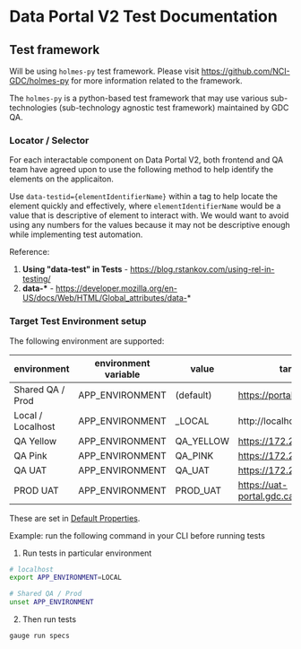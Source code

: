 # Data Portal V2 Test Documentation
## Test framework
Will be using `holmes-py` test framework.
Please visit https://github.com/NCI-GDC/holmes-py for more information related to the framework.

The `holmes-py` is a python-based test framework that may use various sub-technologies (sub-technology agnostic test framework) maintained by GDC QA.

### Locator / Selector
For each interactable component on Data Portal V2, both frontend and QA team have agreed upon to use the following method to help identify the elements on the applicaiton.

Use `data-testid={elementIdentifierName}` within a tag to help locate the element quickly and effectively, where `elementIdentifierName` would be a value that is descriptive of element to interact with. We would want to avoid using any numbers for the values because it may not be descriptive enough while implementing test automation.

Reference:
1. **Using "data-test" in Tests** - https://blog.rstankov.com/using-rel-in-testing/
2. **data-\*** - https://developer.mozilla.org/en-US/docs/Web/HTML/Global_attributes/data-*

### Target Test Environment setup
The following environment are supported:

| environment       | environment variable  | value    | target url                          |
|-------------------|-----------------------|----------|-------------------------------------|
| Shared QA / Prod  | APP_ENVIRONMENT       | (default)| https://portal.gdc.cancer.gov       |
| Local / Localhost | APP_ENVIRONMENT       | _LOCAL   | http://localhost:3000               |
| QA Yellow         | APP_ENVIRONMENT       | QA_YELLOW| https://172.23.10.130               |
| QA Pink           | APP_ENVIRONMENT       | QA_PINK  | https://172.23.4.239                |
| QA UAT            | APP_ENVIRONMENT       | QA_UAT   | https://172.23.7.48                 |
| PROD UAT          | APP_ENVIRONMENT       | PROD_UAT | https://uat-portal.gdc.cancer.gov   |

These are set in [Default Properties](../env/default/default.properties).

Example: run the following command in your CLI before running tests
1. Run tests in particular environment
```bash
# localhost
export APP_ENVIRONMENT=LOCAL

# Shared QA / Prod
unset APP_ENVIRONMENT
```
2. Then run tests
```bash
gauge run specs
```
